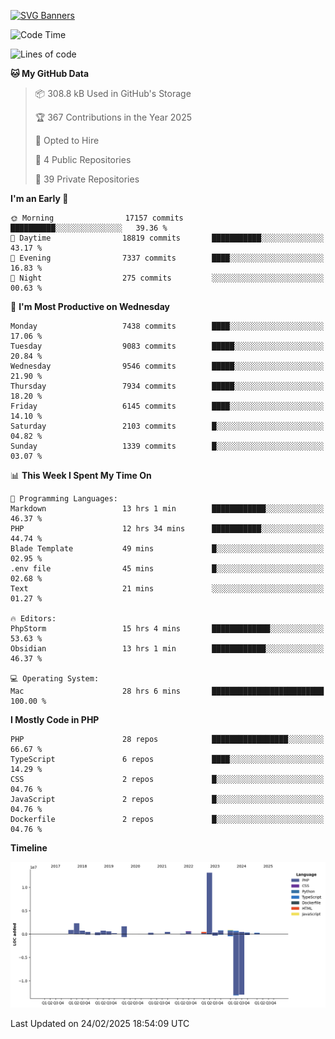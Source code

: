 [![SVG Banners](https://svg-banners.vercel.app/api?type=glitch&text1=Gere_Lajos%F0%9F%92%BB&width=800&height=400)](https://github.com/Akshay090/svg-banners)

<!--START_SECTION:waka-->
![Code Time](http://img.shields.io/badge/Code%20Time-2%2C231%20hrs%2040%20mins-blue)

![Lines of code](https://img.shields.io/badge/From%20Hello%20World%20I%27ve%20Written-26.0%20million%20lines%20of%20code-blue)

**🐱 My GitHub Data** 

> 📦 308.8 kB Used in GitHub's Storage 
 > 
> 🏆 367 Contributions in the Year 2025
 > 
> 💼 Opted to Hire
 > 
> 📜 4 Public Repositories 
 > 
> 🔑 39 Private Repositories 
 > 
**I'm an Early 🐤** 

```text
🌞 Morning                17157 commits       ██████████░░░░░░░░░░░░░░░   39.36 % 
🌆 Daytime                18819 commits       ███████████░░░░░░░░░░░░░░   43.17 % 
🌃 Evening                7337 commits        ████░░░░░░░░░░░░░░░░░░░░░   16.83 % 
🌙 Night                  275 commits         ░░░░░░░░░░░░░░░░░░░░░░░░░   00.63 % 
```
📅 **I'm Most Productive on Wednesday** 

```text
Monday                   7438 commits        ████░░░░░░░░░░░░░░░░░░░░░   17.06 % 
Tuesday                  9083 commits        █████░░░░░░░░░░░░░░░░░░░░   20.84 % 
Wednesday                9546 commits        █████░░░░░░░░░░░░░░░░░░░░   21.90 % 
Thursday                 7934 commits        █████░░░░░░░░░░░░░░░░░░░░   18.20 % 
Friday                   6145 commits        ████░░░░░░░░░░░░░░░░░░░░░   14.10 % 
Saturday                 2103 commits        █░░░░░░░░░░░░░░░░░░░░░░░░   04.82 % 
Sunday                   1339 commits        █░░░░░░░░░░░░░░░░░░░░░░░░   03.07 % 
```


📊 **This Week I Spent My Time On** 

```text
💬 Programming Languages: 
Markdown                 13 hrs 1 min        ████████████░░░░░░░░░░░░░   46.37 % 
PHP                      12 hrs 34 mins      ███████████░░░░░░░░░░░░░░   44.74 % 
Blade Template           49 mins             █░░░░░░░░░░░░░░░░░░░░░░░░   02.95 % 
.env file                45 mins             █░░░░░░░░░░░░░░░░░░░░░░░░   02.68 % 
Text                     21 mins             ░░░░░░░░░░░░░░░░░░░░░░░░░   01.27 % 

🔥 Editors: 
PhpStorm                 15 hrs 4 mins       █████████████░░░░░░░░░░░░   53.63 % 
Obsidian                 13 hrs 1 min        ████████████░░░░░░░░░░░░░   46.37 % 

💻 Operating System: 
Mac                      28 hrs 6 mins       █████████████████████████   100.00 % 
```

**I Mostly Code in PHP** 

```text
PHP                      28 repos            █████████████████░░░░░░░░   66.67 % 
TypeScript               6 repos             ████░░░░░░░░░░░░░░░░░░░░░   14.29 % 
CSS                      2 repos             █░░░░░░░░░░░░░░░░░░░░░░░░   04.76 % 
JavaScript               2 repos             █░░░░░░░░░░░░░░░░░░░░░░░░   04.76 % 
Dockerfile               2 repos             █░░░░░░░░░░░░░░░░░░░░░░░░   04.76 % 
```



**Timeline**

![Lines of Code chart](https://raw.githubusercontent.com/gere-lajos/gere-lajos/main/assets/bar_graph.png)


 Last Updated on 24/02/2025 18:54:09 UTC
<!--END_SECTION:waka-->
